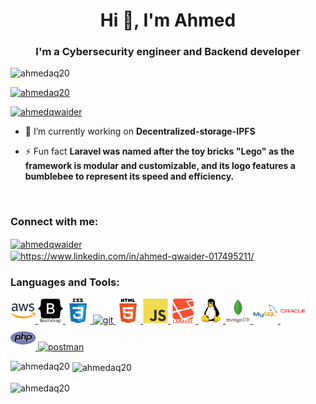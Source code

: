 <h1 align="center">Hi 👋, I'm Ahmed</h1>
<h3 align="center">I'm a Cybersecurity engineer and Backend developer</h3>

<p align="left"> <img src="https://komarev.com/ghpvc/?username=ahmedaq20&label=Profile%20views&color=0e75b6&style=flat" alt="ahmedaq20" /> </p>

<p align="left"> <a href="https://github.com/ryo-ma/github-profile-trophy"><img src="https://github-profile-trophy.vercel.app/?username=ahmedaq20" alt="ahmedaq20" /></a> </p>

<p align="left"> <a href="https://twitter.com/ahemdqwaider?s=11&t=KJd-WJAa8igsDeXoy6p-CA" target="blank"><img src="https://img.shields.io/twitter/follow/ahmedqwaider?logo=twitter&style=for-the-badge" alt="ahmedqwaider" /></a> </p>

- 🔭 I’m currently working on **Decentralized-storage-IPFS**

- ⚡ Fun fact **Laravel was named after the toy bricks "Lego" as the framework is modular and customizable, and its logo features a bumblebee to represent its speed and efficiency.**

<img src="https://miro.medium.com/v2/resize:fit:4800/1*-ntL3Dsvc-dJ5cLGRtSuEw.gif" alt="" />
<h3 align="left">Connect with me:</h3>
<p align="left">
<a href="https://twitter.com/ahemdqwaider?s=11&t=KJd-WJAa8igsDeXoy6p-CA" target="blank"><img align="center" src="https://raw.githubusercontent.com/rahuldkjain/github-profile-readme-generator/master/src/images/icons/Social/twitter.svg" alt="ahmedqwaider" height="30" width="40" /></a>
<a href="https://linkedin.com/in/https://www.linkedin.com/in/ahmed-qwaider-017495211/" target="blank"><img align="center" src="https://raw.githubusercontent.com/rahuldkjain/github-profile-readme-generator/master/src/images/icons/Social/linked-in-alt.svg" alt="https://www.linkedin.com/in/ahmed-qwaider-017495211/" height="30" width="40" /></a>
</p>

<h3 align="left">Languages and Tools:</h3>
<p align="left"> <a href="https://aws.amazon.com" target="_blank" rel="noreferrer"> <img src="https://raw.githubusercontent.com/devicons/devicon/master/icons/amazonwebservices/amazonwebservices-original-wordmark.svg" alt="aws" width="40" height="40"/> </a> <a href="https://getbootstrap.com" target="_blank" rel="noreferrer"> <img src="https://raw.githubusercontent.com/devicons/devicon/master/icons/bootstrap/bootstrap-plain-wordmark.svg" alt="bootstrap" width="40" height="40"/> </a> <a href="https://www.w3schools.com/css/" target="_blank" rel="noreferrer"> <img src="https://raw.githubusercontent.com/devicons/devicon/master/icons/css3/css3-original-wordmark.svg" alt="css3" width="40" height="40"/> </a> <a href="https://git-scm.com/" target="_blank" rel="noreferrer"> <img src="https://www.vectorlogo.zone/logos/git-scm/git-scm-icon.svg" alt="git" width="40" height="40"/> </a> <a href="https://www.w3.org/html/" target="_blank" rel="noreferrer"> <img src="https://raw.githubusercontent.com/devicons/devicon/master/icons/html5/html5-original-wordmark.svg" alt="html5" width="40" height="40"/> </a> <a href="https://developer.mozilla.org/en-US/docs/Web/JavaScript" target="_blank" rel="noreferrer"> <img src="https://raw.githubusercontent.com/devicons/devicon/master/icons/javascript/javascript-original.svg" alt="javascript" width="40" height="40"/> </a> <a href="https://laravel.com/" target="_blank" rel="noreferrer"> <img src="https://raw.githubusercontent.com/devicons/devicon/master/icons/laravel/laravel-plain-wordmark.svg" alt="laravel" width="40" height="40"/> </a> <a href="https://www.linux.org/" target="_blank" rel="noreferrer"> <img src="https://raw.githubusercontent.com/devicons/devicon/master/icons/linux/linux-original.svg" alt="linux" width="40" height="40"/> </a> <a href="https://www.mongodb.com/" target="_blank" rel="noreferrer"> <img src="https://raw.githubusercontent.com/devicons/devicon/master/icons/mongodb/mongodb-original-wordmark.svg" alt="mongodb" width="40" height="40"/> </a> <a href="https://www.mysql.com/" target="_blank" rel="noreferrer"> <img src="https://raw.githubusercontent.com/devicons/devicon/master/icons/mysql/mysql-original-wordmark.svg" alt="mysql" width="40" height="40"/> </a> <a href="https://www.oracle.com/" target="_blank" rel="noreferrer"> <img src="https://raw.githubusercontent.com/devicons/devicon/master/icons/oracle/oracle-original.svg" alt="oracle" width="40" height="40"/> </a> <a href="https://www.php.net" target="_blank" rel="noreferrer"> <img src="https://raw.githubusercontent.com/devicons/devicon/master/icons/php/php-original.svg" alt="php" width="40" height="40"/> </a> <a href="https://postman.com" target="_blank" rel="noreferrer"> <img src="https://www.vectorlogo.zone/logos/getpostman/getpostman-icon.svg" alt="postman" width="40" height="40"/> </a> </p>

<p><img align="left" src="https://github-readme-stats.vercel.app/api/top-langs?username=ahmedaq20&show_icons=true&locale=en&layout=compact" alt="ahmedaq20" /></p>

<p>&nbsp;<img align="center" src="https://github-readme-stats.vercel.app/api?username=ahmedaq20&show_icons=true&locale=en" alt="ahmedaq20" /></p>

<p><img align="center" src="https://github-readme-streak-stats.herokuapp.com/?user=ahmedaq20&" alt="ahmedaq20" /></p>
